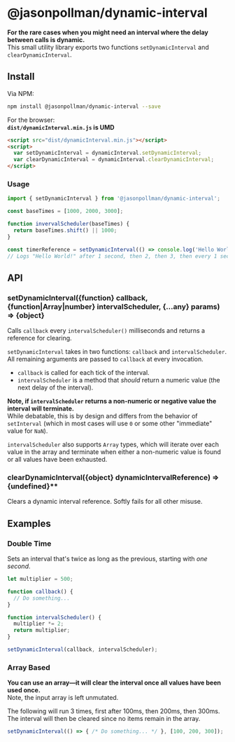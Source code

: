 # @jasonpollman/dynamic-interval
**For the rare cases when you might need an interval where the delay between calls is dynamic.**    
This small utility library exports two functions `setDynamicInterval` and `clearDynamicInterval`.

## Install

Via NPM:    
```bash
npm install @jasonpollman/dynamic-interval --save
```

For the browser:    
**`dist/dynamicInterval.min.js` is UMD**    

```html
<script src="dist/dynamicInterval.min.js"></script>
<script>
  var setDynamicInterval = dynamicInterval.setDynamicInterval;
  var clearDynamicInterval = dynamicInterval.clearDynamicInterval;
</script>
```

### Usage

```js
import { setDynamicInterval } from '@jasonpollman/dynamic-interval';

const baseTimes = [1000, 2000, 3000];

function invervalScheduler(baseTimes) {
  return baseTimes.shift() || 1000;
}

const timerReference = setDynamicInterval(() => console.log('Hello World!'), intervalScheduler));
// Logs "Hello World!" after 1 second, then 2, then 3, then every 1 second.
```

## API

### setDynamicInterval({function} callback, {function|Array|number} intervalScheduler, {...any} params) => {object}
Calls `callback` every `intervalScheduler()` milliseconds and returns a reference for clearing.

`setDynamicInterval` takes in two functions: `callback` and `intervalScheduler`. All remaining
arguments are passed to `callback` at every invocation.

- `callback` is called for each tick of the interval.
- `intervalScheduler` is a method that *should* return a numeric value (the next delay of the interval).

**Note, if `intervalScheduler` returns a non-numeric or negative value the interval will terminate.**     
While debatable, this is by design and differs from the behavior of `setInterval` (which in most cases will use `0` or some other "immediate" value for `NaN`).

`intervalScheduler` also supports `Array` types, which will iterate over each value in the array
and terminate when either a non-numeric value is found or all values have been exhausted.

### clearDynamicInterval({object} dynamicIntervalReference) => {undefined}**
Clears a dynamic interval reference. Softly fails for all other misuse.

## Examples

### Double Time
Sets an interval that's twice as long as the previous, starting with *one second*.
```js
let multiplier = 500;

function callback() {
  // Do something...
}

function intervalScheduler() {
  multiplier *= 2;
  return multiplier;
}

setDynamicInterval(callback, intervalScheduler);
```

### Array Based
**You can use an array—it will clear the interval once all values have been used once.**    
Note, the input array is left unmutated.

The following will run 3 times, first after 100ms, then 200ms, then 300ms.    
The interval will then be cleared since no items remain in the array.

```js
setDynamicInterval(() => { /* Do something... */ }, [100, 200, 300]);
```

